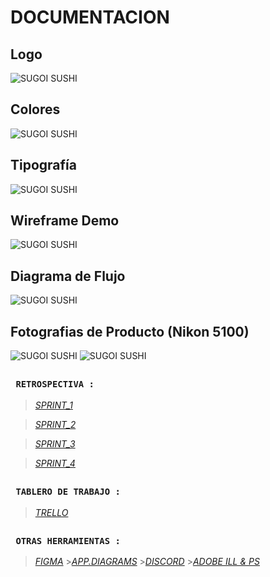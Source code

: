 # DOCUMENTACION

## Logo
![SUGOI SUSHI](/images/Logo%20Sugoi.jpg "SUGOI SUSHI")

## Colores
![SUGOI SUSHI](/images/colores.jpg "SUGOI SUSHI")

## Tipografía
![SUGOI SUSHI](/images/Tipografia.png "SUGOI SUSHI")
##

## Wireframe Demo
![SUGOI SUSHI](/images/WireframeDemo.png "SUGOI SUSHI")
##

## Diagrama de Flujo
![SUGOI SUSHI](/images/SugoiSushiDiagram.png "SUGOI SUSHI")
##

## Fotografias de Producto (Nikon 5100)
![SUGOI SUSHI](/images/HOT-ROLL.jpeg "SUGOI SUSHI")
![SUGOI SUSHI](/images/combinado.jpeg "SUGOI SUSHI")
##

### **` RETROSPECTIVA :`**
>[*SPRINT_1*](https://github.com/AlenLong/Grupo_2_SugoiSushi/blob/master/Documentacion%20de%20Proyecto/retroSprint1.md "Enlace")

>[*SPRINT_2*](https://github.com/AlenLong/Grupo_2_SugoiSushi/blob/master/Documentacion%20de%20Proyecto/retroSprint2.md "Enlace")

>[*SPRINT_3*](https://github.com/AlenLong/Grupo_2_SugoiSushi/tree/master/Documentacion%20de%20Proyecto/retroSprint3.md "Enlace")

>[*SPRINT_4*](https://github.com/AlenLong/Grupo_2_SugoiSushi/blob/master/Documentacion%20de%20Proyecto/retroSprint4.md "Enlace")
##

### **` TABLERO DE TRABAJO :`**
>[*TRELLO*](https://trello.com/b/CgjlIcHH/grupo2sugoisushi "Enlace")
##

### **` OTRAS HERRAMIENTAS :`**
>[*FIGMA*](https://www.figma.com/ "Enlace") >[*APP.DIAGRAMS*](https://app.diagrams.net/ "Enlace") >[*DISCORD*](https://discord.com/ "Enlace") >[*ADOBE ILL & PS*](https://www.adobe.com/ "Enlace")
##


